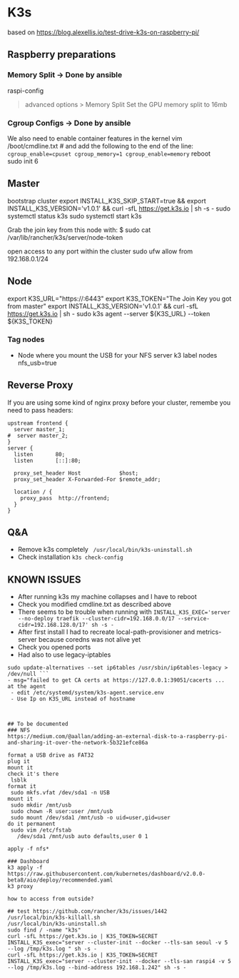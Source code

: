 # K3s
 based on https://blog.alexellis.io/test-drive-k3s-on-raspberry-pi/

## Raspberry preparations
### Memory Split -> Done by ansible
raspi-config
> advanced options > Memory Split
Set the GPU memory split to 16mb 

### Cgroup Configs -> Done by ansible
We also need to enable container features in the kernel
vim /boot/cmdline.txt # and add the following to the end of the line:
``` cgroup_enable=cpuset cgroup_memory=1 cgroup_enable=memory```
reboot  
sudo init 6  
  
## Master
bootstrap cluster
export INSTALL_K3S_SKIP_START=true && export INSTALL_K3S_VERSION='v1.0.1' && curl -sfL https://get.k3s.io | sh -s -
sudo systemctl status k3s
sudo systemctl start k3s

Grab the join key from this node with:
$ sudo cat /var/lib/rancher/k3s/server/node-token

open access to any port within the cluster
sudo ufw allow from 192.168.0.1/24

## Node
export K3S_URL="https://<hostname of master>:6443"
export K3S_TOKEN="The Join Key you got from master"
export INSTALL_K3S_VERSION='v1.0.1' && curl -sfL https://get.k3s.io | sh -
sudo k3s agent --server ${K3S_URL} --token ${K3S_TOKEN}

### Tag nodes
- Node where you mount the USB for your NFS server
k3 label nodes <your-node-name> nfs_usb=true

## Reverse Proxy
If you are using some kind of nginx proxy before your cluster, remembe you need to pass headers:
```
upstream frontend {
  server master_1;
#  server master_2;
}
server {
  listen       80;
  listen       [::]:80;

  proxy_set_header Host            $host;
  proxy_set_header X-Forwarded-For $remote_addr;

  location / {
    proxy_pass  http://frontend;
  }
}
```

## Q&A
- Remove k3s completely
``` /usr/local/bin/k3s-uninstall.sh```
- Check installation
``` k3s check-config ```

## KNOWN ISSUES
- After running k3s my machine collapses and I have to reboot
 - Check you modified cmdline.txt as described above
 - There seems to be trouble when running with 
 ``` INSTALL_K3S_EXEC='server --no-deploy traefik --cluster-cidr=192.168.0.0/17 --service-cidr=192.168.128.0/17' sh -s - ```
- After first install I had to recreate local-path-provisioner and metrics-server because coredns was not alive yet
 - Check you opened ports
 - Had also to use legacy-iptables
``` sudo update-alternatives --set iptables /usr/sbin/iptables-legacy > /dev/null
sudo update-alternatives --set ip6tables /usr/sbin/ip6tables-legacy > /dev/null ```
- msg="failed to get CA certs at https://127.0.0.1:39051/cacerts ... at the agent
 - edit /etc/systemd/system/k3s-agent.service.env
 - Use Ip on K3S_URL instead of hostname



## To be documented
### NFS
https://medium.com/@aallan/adding-an-external-disk-to-a-raspberry-pi-and-sharing-it-over-the-network-5b321efce86a

format a USB drive as FAT32
plug it
mount it
check it's there
 lsblk
format it
 sudo mkfs.vfat /dev/sda1 -n USB
mount it
 sudo mkdir /mnt/usb
 sudo chown -R user:user /mnt/usb
 sudo mount /dev/sda1 /mnt/usb -o uid=user,gid=user
do it permanent
 sudo vim /etc/fstab
   /dev/sda1 /mnt/usb auto defaults,user 0 1

apply -f nfs*

### Dashboard
k3 apply -f https://raw.githubusercontent.com/kubernetes/dashboard/v2.0.0-beta8/aio/deploy/recommended.yaml
k3 proxy

how to access from outside?

## test https://github.com/rancher/k3s/issues/1442
/usr/local/bin/k3s-killall.sh
/usr/local/bin/k3s-uninstall.sh
sudo find / -name "k3s"
curl -sfL https://get.k3s.io | K3S_TOKEN=SECRET INSTALL_K3S_exec="server --cluster-init --docker --tls-san seoul -v 5 --log /tmp/k3s.log " sh -s -
curl -sfL https://get.k3s.io | K3S_TOKEN=SECRET INSTALL_K3S_exec="server --cluster-init --docker --tls-san raspi4 -v 5 --log /tmp/k3s.log --bind-address 192.168.1.242" sh -s -
